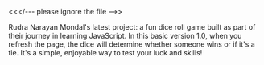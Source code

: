 <<</--- please ignore the file -->>
 
 Rudra Narayan Mondal's latest project: a fun dice roll game built as part of their journey in learning JavaScript. In this basic version 1.0, when you refresh the page, the dice will determine whether someone wins or if it's a tie. It's a simple, enjoyable way to test your luck and skills!




